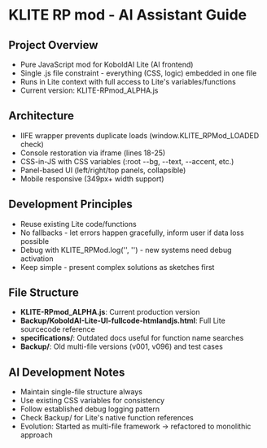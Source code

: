 # KLITE RP mod - AI Assistant Guide

## Project Overview
- Pure JavaScript mod for KoboldAI Lite (AI frontend)
- Single .js file constraint - everything (CSS, logic) embedded in one file
- Runs in Lite context with full access to Lite's variables/functions
- Current version: KLITE-RPmod_ALPHA.js

## Architecture
- IIFE wrapper prevents duplicate loads (window.KLITE_RPMod_LOADED check)
- Console restoration via iframe (lines 18-25)
- CSS-in-JS with CSS variables (:root --bg, --text, --accent, etc.)
- Panel-based UI (left/right/top panels, collapsible)
- Mobile responsive (349px+ width support)

## Development Principles
- Reuse existing Lite code/functions
- No fallbacks - let errors happen gracefully, inform user if data loss possible
- Debug with KLITE_RPMod.log('<system>', '<message>') - new systems need debug activation
- Keep simple - present complex solutions as sketches first

## File Structure
- **KLITE-RPmod_ALPHA.js**: Current production version
- **Backup/KoboldAI-Lite-UI-fullcode-htmlandjs.html**: Full Lite sourcecode reference
- **specifications/**: Outdated docs useful for function name searches
- **Backup/**: Old multi-file versions (v001, v096) and test cases

## AI Development Notes
- Maintain single-file structure always
- Use existing CSS variables for consistency
- Follow established debug logging pattern
- Check Backup/ for Lite's native function references
- Evolution: Started as multi-file framework → refactored to monolithic approach